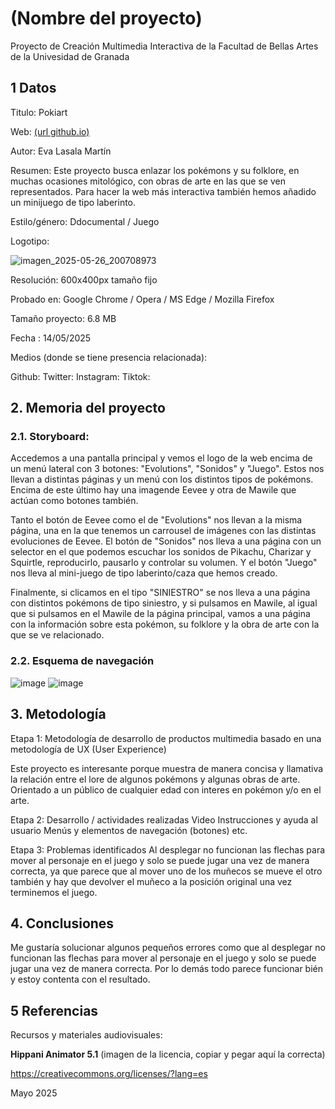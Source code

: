 # (Nombre del proyecto)
Proyecto de Creación Multimedia Interactiva de la Facultad de Bellas Artes de la Univesidad de Granada

## 1 Datos
Titulo: Pokiart

Web: [(url github.io)](https://evalm04.github.io/)

Autor: Eva Lasala Martín

Resumen: Este proyecto busca enlazar los pokémons y su folklore, en muchas ocasiones mitológico, con obras de arte en las que se ven representados. Para hacer la web más interactiva también hemos añadido un minijuego de tipo laberinto.

Estilo/género: Ddocumental / Juego

Logotipo:

![imagen_2025-05-26_200708973](https://github.com/user-attachments/assets/a82491f9-f094-4641-9fda-d606d5e446d2)

Resolución: 600x400px tamaño fijo

Probado en: Google Chrome / Opera / MS Edge / Mozilla Firefox

Tamaño proyecto: 6.8 MB

Fecha : 14/05/2025

Medios (donde se tiene presencia relacionada):

Github:
Twitter:
Instagram:
Tiktok:

## 2. Memoria del proyecto
### 2.1. Storyboard:
Accedemos a una pantalla principal y vemos el logo de la web encima de un menú lateral con 3 botones: "Evolutions", "Sonidos" y "Juego". Estos nos llevan a distintas páginas y un menú con los distintos tipos de pokémons. Encima de este último hay una imagende Eevee y otra de Mawile que actúan como botones también.

Tanto el botón de Eevee como el de "Evolutions" nos llevan a la misma página, una en la que tenemos un carrousel de imágenes con las distintas evoluciones de Eevee.
El botón de "Sonidos" nos lleva a una página con un selector en el que podemos escuchar los sonidos de Pikachu, Charizar y Squirtle, reproducirlo, pausarlo y controlar su volumen.
Y el botón "Juego" nos lleva al mini-juego de tipo laberinto/caza que hemos creado.

Finalmente, si clicamos en el tipo "SINIESTRO" se nos lleva a una página con distintos pokémons de tipo siniestro, y si pulsamos en Mawile, al igual que si pulsamos en el Mawile de la página principal, vamos a una página con la información sobre esta pokémon, su folklore y la obra de arte con la que se ve relacionado.

### 2.2. Esquema de navegación
![image](https://github.com/user-attachments/assets/a9e9fc24-839d-4c90-8a34-cdb007bd4923)
![image](https://github.com/user-attachments/assets/2be2dba9-b478-4d96-9c15-9ca1e7d74a10)


## 3. Metodología

Etapa 1: Metodología de desarrollo de productos multimedia basado en una metodología de UX (User Experience)

Este proyecto es interesante porque muestra de manera concisa y llamativa la relación entre el lore de algunos pokémons y algunas obras de arte.
Orientado a un público de cualquier edad con interes en pokémon y/o en el arte.

Etapa 2: Desarrollo / actividades realizadas
Video
Instrucciones y ayuda al usuario
Menús y elementos de navegación (botones)
etc.

Etapa 3: Problemas identificados
Al desplegar no funcionan las flechas para mover al personaje en el juego y solo se puede jugar una vez de manera correcta, ya que parece que al mover uno de los muñecos se mueve el otro también y hay que devolver el muñeco a la posición original una vez terminemos el juego.

## 4. Conclusiones
Me gustaría solucionar algunos pequeños errores como que al desplegar no funcionan las flechas para mover al personaje en el juego y solo se puede jugar una vez de manera correcta. Por lo demás todo parece funcionar bién y estoy contenta con el resultado.

## 5 Referencias
Recursos y materiales audiovisuales:

**Hippani Animator 5.1**
(imagen de la licencia, copiar y pegar aquí la correcta)

https://creativecommons.org/licenses/?lang=es

Mayo 2025
